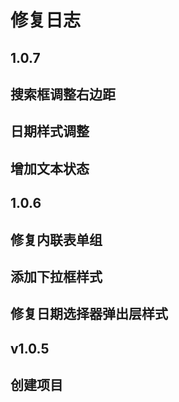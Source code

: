 修复日志
=========

1.0.7
----
## 搜索框调整右边距
## 日期样式调整
## 增加文本状态

1.0.6
-----
## 修复内联表单组
## 添加下拉框样式
## 修复日期选择器弹出层样式

v1.0.5
-----
## 创建项目